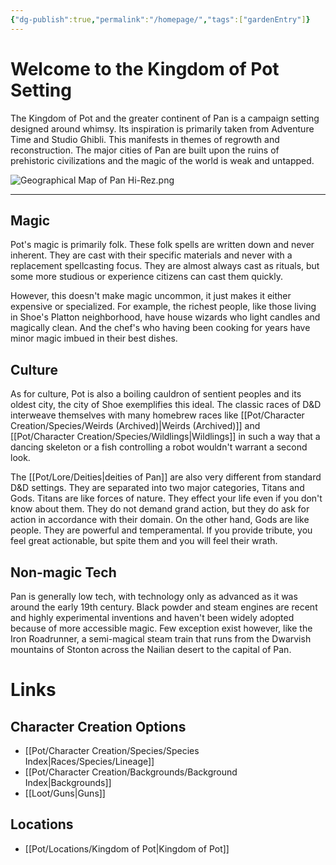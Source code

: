 ```yaml
---
{"dg-publish":true,"permalink":"/homepage/","tags":["gardenEntry"]}
---
```


# Welcome to the Kingdom of Pot Setting
The Kingdom of Pot and the greater continent of Pan is a campaign setting designed around whimsy. Its inspiration is primarily taken from Adventure Time and Studio Ghibli. This manifests in themes of regrowth and reconstruction. The major cities of Pan are built upon the ruins of prehistoric civilizations and the magic of the world is weak and untapped.


![Geographical Map of Pan Hi-Rez.png](/img/user/Images/Geographical%20Map%20of%20Pan%20Hi-Rez.png)

___
## Magic
Pot's magic is primarily folk. These folk spells are written down and never inherent. They are cast with their specific materials and never with a replacement spellcasting focus. They are almost always cast as rituals, but some more studious or experience citizens can cast them quickly. 

However, this doesn't make magic uncommon, it just makes it either expensive or specialized. For example, the richest people, like those living in Shoe's Platton neighborhood, have house wizards who light candles and magically clean. And the chef's who having been cooking for years have minor magic imbued in their best dishes.

## Culture
As for culture, Pot is also a boiling cauldron of sentient peoples and its oldest city, the city of Shoe exemplifies this ideal. The classic races of D&D interweave themselves with many homebrew races like [[Pot/Character Creation/Species/Weirds (Archived)\|Weirds (Archived)]] and [[Pot/Character Creation/Species/Wildlings\|Wildlings]] in such a way that a dancing skeleton or a fish controlling a robot wouldn't warrant a second look.

The [[Pot/Lore/Deities\|deities of Pan]] are also very different from standard D&D settings. They are separated into two major categories, Titans and Gods. Titans are like forces of nature. They effect your life even if you don't know about them. They do not demand grand action, but they do ask for action in accordance with their domain. On the other hand, Gods are like people. They are powerful and temperamental. If you provide tribute, you feel great actionable, but spite them and you will feel their wrath.

## Non-magic Tech
Pan is generally low tech, with technology only as advanced as it was around the early 19th century. Black powder and steam engines are recent and highly experimental inventions and  haven't been widely adopted because of more accessible magic. Few exception exist however, like the Iron Roadrunner, a semi-magical steam train that runs from the Dwarvish mountains of Stonton across the Nailian desert to the capital of Pan.

# Links
## Character Creation Options
- [[Pot/Character Creation/Species/Species Index\|Races/Species/Lineage]]
- [[Pot/Character Creation/Backgrounds/Background Index\|Backgrounds]]
- [[Loot/Guns\|Guns]]
## Locations
- [[Pot/Locations/Kingdom of Pot\|Kingdom of Pot]]
